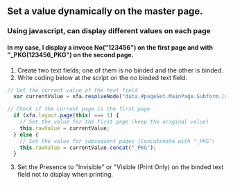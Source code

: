 
## Set a value dynamically on the master page.
### Using javascript, can display different values on each page
#### In my case, I display a invoce No("123456") on the first page and with "_PKG(123456_PKG") on the second page.
1. Create two text fields; one of them is no binded and the other is binded.
2. Write coding below at the script on the no binded text field.
``` javascript
// Get the current value of the text field
  var currentValue = xfa.resolveNode("data.#pageSet.MainPage.Subform.(your binded TEXTFIELD name)").rawValue;

// Check if the current page is the first page
  if (xfa.layout.page(this) === 1) {
    // Set the value for the first page (keep the original value)
    this.rawValue = currentValue;
  } else {
    // Set the value for subsequent pages (Concatenate with "_PKG")
    this.rawValue = currentValue.concat("_PKG");
  }
```
3. Set the Presence to "Invisible" or "Visible (Print Only) on the binded text field not to display when printing.
